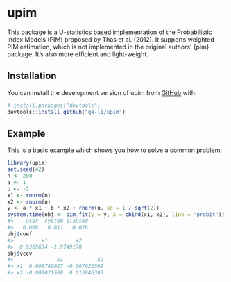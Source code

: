 
<!-- README.md is generated from README.Rmd. Please edit that file -->

# upim

<!-- badges: start -->
<!-- badges: end -->

This package is a U-statistics based implementation of the Probabilistic
Index Models (PIM) proposed by Thas et al. (2012). It supports weighted
PIM estimation, which is not implemented in the original authors’ {pim}
package. It’s also more efficient and light-weight.

## Installation

You can install the development version of upim from
[GitHub](https://github.com/) with:

``` r
# install.packages("devtools")
devtools::install_github("ge-li/upim")
```

## Example

This is a basic example which shows you how to solve a common problem:

``` r
library(upim)
set.seed(42)
n <- 200
a <- 1
b <- -2
x1 <- rnorm(n)
x2 <- rnorm(n)
y <- a * x1 + b * x2 + rnorm(n, sd = 1 / sqrt(2))
system.time(obj <- pim_fit(y = y, X = cbind(x1, x2), link = "probit"))
#>    user  system elapsed 
#>   0.068   0.011   0.076
obj$coef
#>         x1         x2 
#>  0.9365634 -1.9749170
obj$vcov
#>              x1           x2
#> x1  0.008789027 -0.007021569
#> x2 -0.007021569  0.015946303
```
